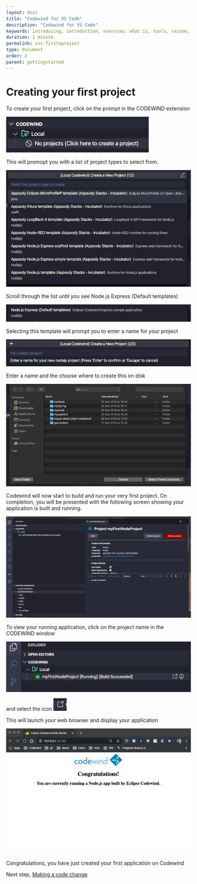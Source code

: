 ```yaml
---
layout: docs
title: "Codewind for VS Code"
description: "Codewind for VS Code"
keywords: introducing, introduction, overview, what is, tools, vscode, visual, studio, code, java, microprofile, spring, node, nodejs, node.js, javascript, Codewind for VS Code, tools, view, debug, integrate, open a shell session, toggle auto build, manually build, scope VS Code workspace, disable, enable, delete
duration: 1 minute
permalink: vsc-firstoproject
type: document
order: 2
parent: gettingstarted
---
```

# Creating your first project

To create your first project, click on the prompt in the CODEWIND extension

![](../images/createproject.png)

This will promopt you with a list of project types to select from.

![](../images/listtemplates.png)

Scroll through the list until you see Node.js Express (Default templates)

![](../images/nodetemplate.png)

Selecting this template will prompt you to enter a name for your project

![](../images/projectname.png)

Enter a name and the choose where to create this on disk

![](../images/projloc.png)

Codewind will now start to build and run your very first project.  On completion, you will be presented with the following screen showing your application is built and running.

![](../images/allbuilt.png)

To view your running application, click on the project name in the CODEWIND window 

![](../images/launch.png)

and select the icon
![](../images/launchicon.png)

This will launch your web browser and display your application

![](../images/runningapp.png)

Congratulations, you have just created your first application on Codewind

Next step, 
<a class="cw-gettingstarted-card-link" href="vsc-codechange.md">Making a code change</a>

